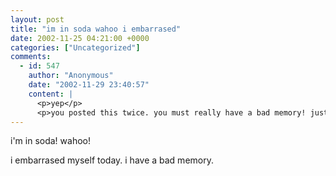 ```yaml
---
layout: post
title: "im in soda wahoo i embarrased"
date: 2002-11-25 04:21:00 +0000
categories: ["Uncategorized"]
comments:
  - id: 547
    author: "Anonymous"
    date: "2002-11-29 23:40:57"
    content: |
      <p>yep</p>
      <p>you posted this twice. you must really have a bad memory! just kidding. i'm sorry judy. you are cute.</p>
---
```


i'm in soda! wahoo!

i embarrased myself today. i have a bad memory.